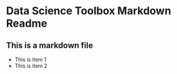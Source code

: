 # Data Science Toolbox Markdown Readme 

## This is a markdown file

* This is item 1
* This is item 2

